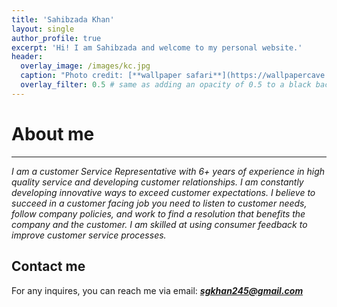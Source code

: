 ```yaml
---
title: 'Sahibzada Khan'
layout: single
author_profile: true
excerpt: 'Hi! I am Sahibzada and welcome to my personal website.'
header:
  overlay_image: /images/kc.jpg
  caption: "Photo credit: [**wallpaper safari**](https://wallpapercave.com/w/wp1884173)"
  overlay_filter: 0.5 # same as adding an opacity of 0.5 to a black background
---
```


# About me


---


*I am a customer Service Representative with 6+ years of experience in high quality service and developing customer relationships. I am constantly developing innovative ways to exceed customer expectations. I believe to succeed in a customer facing job you need to listen to customer needs, follow company policies, and work to find a resolution that benefits the company and the customer. I am skilled at using consumer feedback to improve customer service processes.*


## Contact me

For any inquires, you can reach me via email: **_[sgkhan245@gmail.com](mailto:sgkhan245@gmail.com)_**





